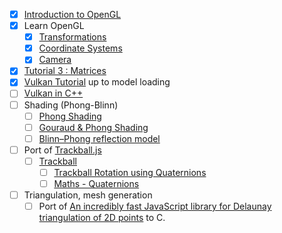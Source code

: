 - [x] [Introduction to OpenGL](https://www.youtube.com/watch?v=Q7vm264YNrM&list=PLvv0ScY6vfd9zlZkIIqGDeG5TUWswkMox)
- [x] Learn OpenGL
  - [x] [Transformations](https://learnopengl.com/Getting-started/Transformations)
  - [x] [Coordinate Systems](https://learnopengl.com/Getting-started/Coordinate-Systems)
  - [x] [Camera](https://learnopengl.com/Getting-started/Camera)
- [x] [Tutorial 3 : Matrices](https://www.opengl-tutorial.org/beginners-tutorials/tutorial-3-matrices/)
- [x] [Vulkan Tutorial](https://vulkan-tutorial.com/) up to model loading
- [ ] [Vulkan in C++](https://www.youtube.com/watch?v=mzVFHEmnRLg&list=PL58qjcU5nk8uH9mmlASm4SFy1yuPzDAH0)
- [ ] Shading (Phong-Blinn)
  - [ ] [Phong Shading](https://www.cs.toronto.edu/~jacobson/phong-demo/)
  - [ ] [Gouraud & Phong Shading](https://github.com/ruange/Gouraud-Shading-and-Phong-Shading)
  - [ ] [Blinn–Phong reflection model](https://en.wikipedia.org/wiki/Blinn%E2%80%93Phong_reflection_model)
- [ ] Port of [Trackball.js](https://github.com/rawify/Trackball.js)
  - [ ] [Trackball](https://github.com/syoyo/tinyobjloader-c/tree/master/examples/viewer)
    - [ ] [Trackball Rotation using Quaternions](https://www.xarg.org/2021/07/trackball-rotation-using-quaternions/)
    - [ ] [Maths - Quaternions](http://www.euclideanspace.com/maths/algebra/realNormedAlgebra/quaternions/index.htm)
- [ ] Triangulation, mesh generation
  - [ ] Port of [An incredibly fast JavaScript library for Delaunay triangulation of 2D points](https://github.com/mapbox/delaunator) to C.
